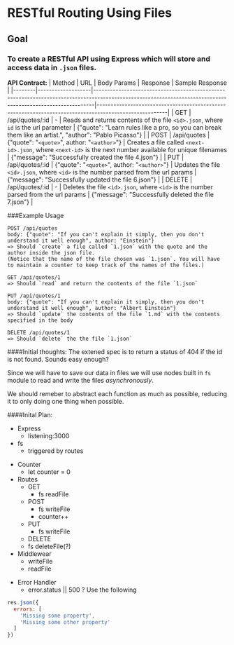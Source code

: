 # RESTful Routing Using Files

## Goal
### To create a RESTful API using Express which will store and access data in ```.json``` files.

**API Contract:**
| Method | URL               | Body Params                                  | Response                                                                                                    | Sample Response |
|--------|-------------------|------------------------------------------------------------------------------------------------------------------------------------------------------------|-------------------------------------------------------------------------------------------------------|
| GET    | /api/quotes/:id   | -                                            | Reads and returns contents of the file `<id>.json`, where `id` is the url parameter                         | {"quote": "Learn rules like a pro, so you can break them like an artist.", "author": "Pablo Picasso"} |
| POST   | /api/quotes       | {"quote": "`<quote>`", author: "`<author>`"} | Creates a file called `<next-id>.json`, where `<next-id>` is the next number available for unique filenames | {"message": "Successfully created the file 4.json"}                                                   |
| PUT    | /api/quotes/:id   | {"quote": "`<quote>`", author: "`<author>`"} | Updates the file `<id>.json`, where `<id>` is the number parsed from the url params                         | {"message": "Successfully updated the file 6.json"}                                                   |
| DELETE | /api/quotes/:id   | -                                            | Deletes the file `<id>.json`, where `<id>` is the number parsed from the url params                         | {"message": "Successfully deleted the file 7.json"}                                                   |


###Example Usage
```
POST /api/quotes
body: {"quote": "If you can't explain it simply, then you don't understand it well enough", author: "Einstein"}
=> Should `create` a file called `1.json` with the quote and the author inside the json file.
(Notice that the name of the file chosen was `1.json`. You will have to maintain a counter to keep track of the names of the files.)

GET /api/quotes/1
=> Should `read` and return the contents of the file `1.json`

PUT /api/quotes/1
body: {"quote": "If you can't explain it simply, then you don't understand it well enough", author: "Albert Einstein"}
=> Should `update` the contents of the file `1.md` with the contents specified in the body

DELETE /api/quotes/1
=> Should `delete` the the file `1.json`
```

####Initial thoughts:
The extened spec is to return a status of 404 if the id is not found. Sounds easy enough?

Since we will have to save our data in files we will use nodes built in ```fs``` module to read and write the files _asynchronously_.

We should remeber to abstract each function as much as possible, reducing it to only doing one thing when possible.

####Inital Plan:

* Express
  * listening:3000
* fs
  * triggered by routes
- Counter
  - let counter = 0
- Routes
  * GET
    * fs readFile
  - POST
    * fs writeFile
    - counter++
  - PUT
    - fs writeFile
  - DELETE
   - fs deleteFile(?)
- Middlewear
  * writeFile
  * readFile
* Error Handler
  * error.status || 500
  ? Use the following
```javascript
res.json({
  errors: [
    'Missing some property',
    'Missing some other property'
  ]
})
```




















